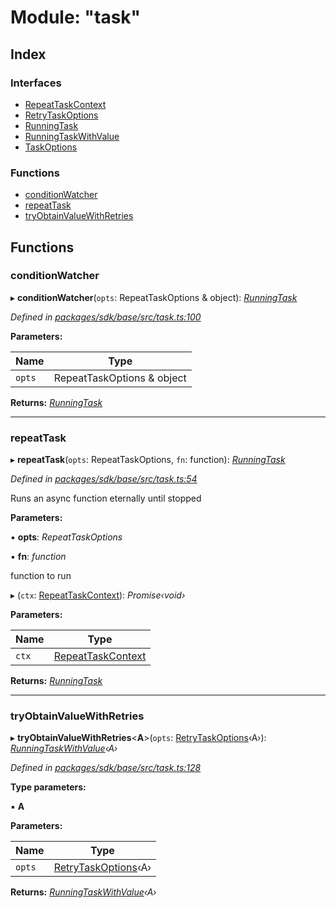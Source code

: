 # Module: "task"

## Index

### Interfaces

* [RepeatTaskContext](../interfaces/_task_.repeattaskcontext.md)
* [RetryTaskOptions](../interfaces/_task_.retrytaskoptions.md)
* [RunningTask](../interfaces/_task_.runningtask.md)
* [RunningTaskWithValue](../interfaces/_task_.runningtaskwithvalue.md)
* [TaskOptions](../interfaces/_task_.taskoptions.md)

### Functions

* [conditionWatcher](_task_.md#conditionwatcher)
* [repeatTask](_task_.md#repeattask)
* [tryObtainValueWithRetries](_task_.md#tryobtainvaluewithretries)

## Functions

###  conditionWatcher

▸ **conditionWatcher**(`opts`: RepeatTaskOptions & object): *[RunningTask](../interfaces/_task_.runningtask.md)*

*Defined in [packages/sdk/base/src/task.ts:100](https://github.com/medhak1/celo-monorepo/blob/master/packages/sdk/base/src/task.ts#L100)*

**Parameters:**

Name | Type |
------ | ------ |
`opts` | RepeatTaskOptions & object |

**Returns:** *[RunningTask](../interfaces/_task_.runningtask.md)*

___

###  repeatTask

▸ **repeatTask**(`opts`: RepeatTaskOptions, `fn`: function): *[RunningTask](../interfaces/_task_.runningtask.md)*

*Defined in [packages/sdk/base/src/task.ts:54](https://github.com/medhak1/celo-monorepo/blob/master/packages/sdk/base/src/task.ts#L54)*

Runs an async function eternally until stopped

**Parameters:**

▪ **opts**: *RepeatTaskOptions*

▪ **fn**: *function*

function to run

▸ (`ctx`: [RepeatTaskContext](../interfaces/_task_.repeattaskcontext.md)): *Promise‹void›*

**Parameters:**

Name | Type |
------ | ------ |
`ctx` | [RepeatTaskContext](../interfaces/_task_.repeattaskcontext.md) |

**Returns:** *[RunningTask](../interfaces/_task_.runningtask.md)*

___

###  tryObtainValueWithRetries

▸ **tryObtainValueWithRetries**<**A**>(`opts`: [RetryTaskOptions](../interfaces/_task_.retrytaskoptions.md)‹A›): *[RunningTaskWithValue](../interfaces/_task_.runningtaskwithvalue.md)‹A›*

*Defined in [packages/sdk/base/src/task.ts:128](https://github.com/medhak1/celo-monorepo/blob/master/packages/sdk/base/src/task.ts#L128)*

**Type parameters:**

▪ **A**

**Parameters:**

Name | Type |
------ | ------ |
`opts` | [RetryTaskOptions](../interfaces/_task_.retrytaskoptions.md)‹A› |

**Returns:** *[RunningTaskWithValue](../interfaces/_task_.runningtaskwithvalue.md)‹A›*
